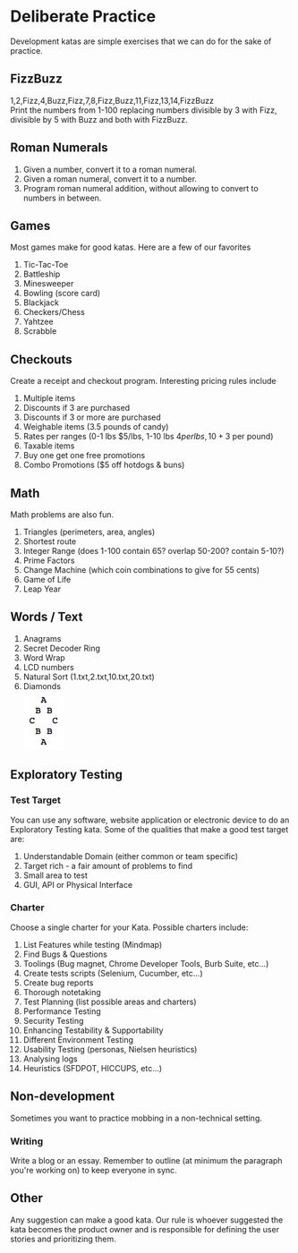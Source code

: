 # Deliberate Practice
Development katas are simple exercises that we can do for the sake of practice.

## FizzBuzz
1,2,Fizz,4,Buzz,Fizz,7,8,Fizz,Buzz,11,Fizz,13,14,FizzBuzz  
Print the numbers from 1-100 replacing numbers divisible by 3 with Fizz, divisible by 5 with Buzz and both with FizzBuzz.

## Roman Numerals

  1. Given a number, convert it to a roman numeral.
  2. Given a roman numeral, convert it to a number.
  3. Program roman numeral addition, without allowing to convert to numbers in between.

## Games

  Most games make for good katas. Here are a few of our favorites

  1. Tic-Tac-Toe
  2. Battleship
  3. Minesweeper
  4. Bowling (score card)
  5. Blackjack
  6. Checkers/Chess
  7. Yahtzee
  8. Scrabble

## Checkouts

 Create a receipt and checkout program. Interesting pricing rules include

 1. Multiple items
 2. Discounts if 3 are purchased
 3. Discounts if 3 or more are purchased
 4. Weighable items (3.5 pounds of candy)
 5. Rates per ranges (0-1 lbs $5/lbs, 1-10 lbs $4 per lbs, 10+ 3$ per pound)
 6. Taxable items
 7. Buy one get one free promotions
 8. Combo Promotions ($5 off hotdogs & buns)

## Math

  Math problems are also fun.

  1. Triangles (perimeters, area, angles)
  2. Shortest route
  3. Integer Range (does 1-100 contain 65? overlap 50-200? contain 5-10?)
  4. Prime Factors
  5. Change Machine (which coin combinations to give for 55 cents)
  6. Game of Life
  7. Leap Year

## Words / Text

 1. Anagrams
 2. Secret Decoder Ring
 3. Word Wrap
 4. LCD numbers
 5. Natural Sort (1.txt,2.txt,10.txt,20.txt)
 6. Diamonds  
 ![](images/Diamond.png)

## Exploratory Testing

### Test Target
 You can use any software, website application or electronic device to do an Exploratory Testing kata.
 Some of the qualities that make a good test target are:

 1. Understandable Domain (either common or team specific)
 2. Target rich - a fair amount of problems to find
 3. Small area to test
 4. GUI, API or Physical Interface

### Charter
 Choose a single charter for your Kata. Possible charters include:

 1. List Features while testing (Mindmap)
 2. Find Bugs & Questions
 3. Toolings (Bug magnet, Chrome Developer Tools, Burb Suite, etc...)
 4. Create tests scripts (Selenium, Cucumber, etc...)
 5. Create bug reports
 6. Thorough notetaking
 7. Test Planning (list possible areas and charters)
 8. Performance Testing
 9. Security Testing
 10. Enhancing Testability & Supportability
 11. Different Environment Testing
 12. Usability Testing (personas, Nielsen heuristics)
 13. Analysing logs
 14. Heuristics (SFDPOT, HICCUPS, etc...)

## Non-development
  Sometimes you want to practice mobbing in a non-technical setting.

### Writing
  Write a blog or an essay. Remember to outline (at minimum the paragraph you're working on) to keep everyone in sync.

## Other
  Any suggestion can make a good kata. Our rule is whoever suggested the kata becomes the product owner and is responsible for defining the user stories and prioritizing them.
